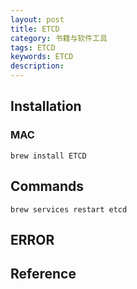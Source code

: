 ```yaml
---
layout: post
title: ETCD
category: 书籍与软件工具
tags: ETCD
keywords: ETCD
description: 
---
```




## Installation

### MAC

```
brew install ETCD
```

## Commands


```
brew services restart etcd
```

## ERROR

## Reference
